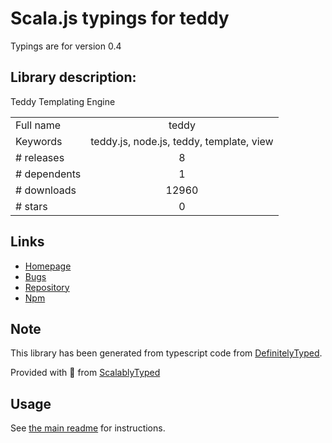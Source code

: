 
# Scala.js typings for teddy

Typings are for version 0.4

## Library description:
Teddy Templating Engine

|                    |                 |
| ------------------ | :-------------: |
| Full name          | teddy |
| Keywords           | teddy.js, node.js, teddy, template, view |
| # releases         | 8 |
| # dependents       | 1 |
| # downloads        | 12960 |
| # stars            | 0 |

## Links
- [Homepage](https://github.com/rooseveltframework/teddy)
- [Bugs](https://github.com/rooseveltframework/teddy/issues)
- [Repository](https://github.com/rooseveltframework/teddy)
- [Npm](https://www.npmjs.com/package/teddy)
    


## Note
This library has been generated from typescript code from [DefinitelyTyped](https://definitelytyped.org).

Provided with :purple_heart: from [ScalablyTyped](https://github.com/oyvindberg/ScalablyTyped)

## Usage
See [the main readme](../../readme.md) for instructions.


